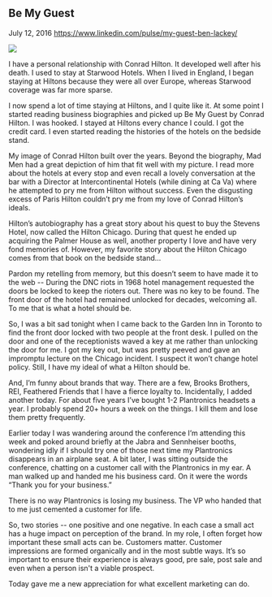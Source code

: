 ## Be My Guest

July 12, 2016
https://www.linkedin.com/pulse/my-guest-ben-lackey/

![](../images/Be%20My%20Guest.jpg)

I have a personal relationship with Conrad Hilton.  It developed well after his death.  I used to stay at Starwood Hotels.  When I lived in England, I began staying at Hiltons because they were all over Europe, whereas Starwood coverage was far more sparse.

I now spend a lot of time staying at Hiltons, and I quite like it.  At some point I started reading business biographies and picked up Be My Guest by Conrad Hilton.  I was hooked.  I stayed at Hiltons every chance I could.  I got the credit card.  I even started reading the histories of the hotels on the bedside stand.

My image of Conrad Hilton built over the years.  Beyond the biography, Mad Men had a great depiction of him that fit well with my picture.  I read more about the hotels at every stop and even recall a lovely conversation at the bar with a Director at Intercontinental Hotels (while dining at Ca Va) where he attempted to pry me from Hilton without success.  Even the disgusting excess of Paris Hilton couldn’t pry me from my love of Conrad Hilton’s ideals.

Hilton’s autobiography has a great story about his quest to buy the Stevens Hotel, now called the Hilton Chicago.  During that quest he ended up acquiring the Palmer House as well, another property I love and have very fond memories of.  However, my favorite story about the Hilton Chicago comes from that book on the bedside stand…

Pardon my retelling from memory, but this doesn’t seem to have made it to the web -- During the DNC riots in 1968 hotel management requested the doors be locked to keep the rioters out.  There was no key to be found.  The front door of the hotel had remained unlocked for decades, welcoming all.  To me that is what a hotel should be.

So, I was a bit sad tonight when I came back to the Garden Inn in Toronto to find the front door locked with two people at the front desk.  I pulled on the door and one of the receptionists waved a key at me rather than unlocking the door for me.  I got my key out, but was pretty peeved and gave an impromptu lecture on the Chicago incident.  I suspect it won’t change hotel policy.  Still, I have my ideal of what a Hilton should be.

And, I’m funny about brands that way.  There are a few, Brooks Brothers, REI, Feathered Friends that I have a fierce loyalty to.  Incidentally, I added another today.  For about five years I’ve bought 1-2 Plantronics headsets a year.  I probably spend 20+ hours a week on the things.  I kill them and lose them pretty frequently.

Earlier today I was wandering around the conference I’m attending this week and poked around briefly at the Jabra and Sennheiser booths, wondering idly if I should try one of those next time my Plantronics disappears in an airplane seat.  A bit later, I was sitting outside the conference, chatting on a customer call with the Plantronics in my ear.  A man walked up and handed me his business card.  On it were the words “Thank you for your business.”

There is no way Plantronics is losing my business.  The VP who handed that to me just cemented a customer for life.

So, two stories -- one positive and one negative.  In each case a small act has a huge impact on perception of the brand.  In my role, I often forget how important these small acts can be.  Customers matter.  Customer impressions are formed organically and in the most subtle ways.  It’s so important to ensure their experience is always good, pre sale, post sale and even when a person isn't a viable prospect.

Today gave me a new appreciation for what excellent marketing can do.
